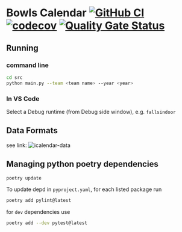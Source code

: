 # Bowls Calendar [![GitHub CI](https://github.com/garymcwilliams/ggbowlscalendar/actions/workflows/workflow-all.yml/badge.svg?branch=main)](https://github.com/garymcwilliams/ggbowlscalendar/actions/workflows/workflow-all.yml) [![codecov](https://codecov.io/github/garymcwilliams/ggbowlscalendar/branch/main/graph/badge.svg?token=EGNK0HBDQK)](https://codecov.io/github/garymcwilliams/ggbowlscalendar) [![Quality Gate Status](https://sonarcloud.io/api/project_badges/measure?project=garymcwilliams_ggbowlscalendar&metric=alert_status)](https://sonarcloud.io/summary/new_code?id=garymcwilliams_ggbowlscalendar)

## Running

### command line

```bash
cd src
python main.py --team <team name> --year <year>
```

### In VS Code

Select a Debug runtime (from Debug side window), e.g. `fallsindoor`

## Data Formats

see link: ![icalendar-data](https://github.com/garymcwilliams/icalendar-data)

## Managing python poetry dependencies

```bash
poetry update
```

To update depd in `pyproject.yaml`, for each listed package run

```bash
poetry add pylint@latest
```

for `dev` dependencies use

```bash
poetry add --dev pytest@latest
```
